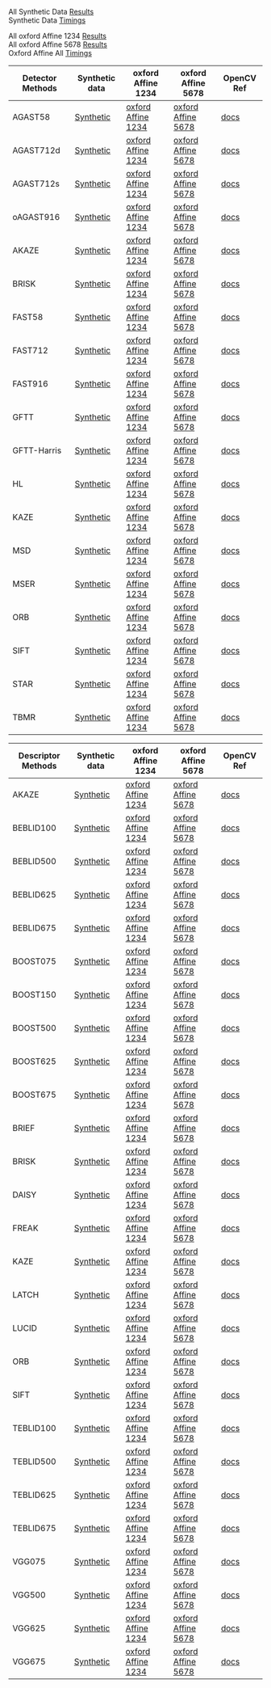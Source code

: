 
All Synthetic Data [Results](https://abbaselmas.github.io/feature-combinations/html/SyntheticData.html)  
Synthetic Data [Timings](https://abbaselmas.github.io/feature-combinations/html/SyntheticData_timing.html)

All oxford Affine 1234 [Results](https://abbaselmas.github.io/feature-combinations/html/oxfordAffineData1234.html)  
All oxford Affine 5678 [Results](https://abbaselmas.github.io/feature-combinations/html/oxfordAffineData5678.html)  
Oxford Affine All [Timings](https://abbaselmas.github.io/feature-combinations/html/oxfordAffine_timing.html)

|Detector Methods|Synthetic data|oxford Affine 1234|oxford Affine 5678| OpenCV Ref |
|---|---|---|---|---|
|AGAST58    | [Synthetic](https://abbaselmas.github.io/feature-combinations/html/SyntheticData_Detector_agast58.html)       | [oxford Affine 1234](https://abbaselmas.github.io/feature-combinations/html/oxfordAffine1234_Detector_agast58.html)      | [oxford Affine 5678](https://abbaselmas.github.io/feature-combinations/html/oxfordAffine5678_Detector_agast58.html)      | [docs](https://docs.opencv.org/4.9.0/d7/d19/classcv_1_1AgastFeatureDetector.html)                         |
|AGAST712d  | [Synthetic](https://abbaselmas.github.io/feature-combinations/html/SyntheticData_Detector_agast712d.html)     | [oxford Affine 1234](https://abbaselmas.github.io/feature-combinations/html/oxfordAffine1234_Detector_agast712d.html)    | [oxford Affine 5678](https://abbaselmas.github.io/feature-combinations/html/oxfordAffine5678_Detector_agast712d.html)    | [docs](https://docs.opencv.org/4.9.0/d7/d19/classcv_1_1AgastFeatureDetector.html)                         |
|AGAST712s  | [Synthetic](https://abbaselmas.github.io/feature-combinations/html/SyntheticData_Detector_agast712s.html)     | [oxford Affine 1234](https://abbaselmas.github.io/feature-combinations/html/oxfordAffine1234_Detector_agast712s.html)    | [oxford Affine 5678](https://abbaselmas.github.io/feature-combinations/html/oxfordAffine5678_Detector_agast712s.html)    | [docs](https://docs.opencv.org/4.9.0/d7/d19/classcv_1_1AgastFeatureDetector.html)                         |
|oAGAST916  | [Synthetic](https://abbaselmas.github.io/feature-combinations/html/SyntheticData_Detector_oagast916.html)     | [oxford Affine 1234](https://abbaselmas.github.io/feature-combinations/html/oxfordAffine1234_Detector_oagast916.html)    | [oxford Affine 5678](https://abbaselmas.github.io/feature-combinations/html/oxfordAffine5678_Detector_oagast916.html)    | [docs](https://docs.opencv.org/4.9.0/d7/d19/classcv_1_1AgastFeatureDetector.html)                         |
|AKAZE      | [Synthetic](https://abbaselmas.github.io/feature-combinations/html/SyntheticData_Detector_akaze.html)         | [oxford Affine 1234](https://abbaselmas.github.io/feature-combinations/html/oxfordAffine1234_Detector_akaze.html)         | [oxford Affine 5678](https://abbaselmas.github.io/feature-combinations/html/oxfordAffine5678_Detector_akaze.html)         | [docs](https://docs.opencv.org/4.9.0/d8/d30/classcv_1_1AKAZE.html)                                        |
|BRISK      | [Synthetic](https://abbaselmas.github.io/feature-combinations/html/SyntheticData_Detector_brisk.html)         | [oxford Affine 1234](https://abbaselmas.github.io/feature-combinations/html/oxfordAffine1234_Detector_brisk.html)         | [oxford Affine 5678](https://abbaselmas.github.io/feature-combinations/html/oxfordAffine5678_Detector_brisk.html)         | [docs](https://docs.opencv.org/4.9.0/de/dbf/classcv_1_1BRISK.html)                                        |
|FAST58     | [Synthetic](https://abbaselmas.github.io/feature-combinations/html/SyntheticData_Detector_fast58.html)        | [oxford Affine 1234](https://abbaselmas.github.io/feature-combinations/html/oxfordAffine1234_Detector_fast58.html)        | [oxford Affine 5678](https://abbaselmas.github.io/feature-combinations/html/oxfordAffine5678_Detector_fast58.html)        | [docs](https://docs.opencv.org/4.9.0/df/d74/classcv_1_1FastFeatureDetector.html)                          |
|FAST712    | [Synthetic](https://abbaselmas.github.io/feature-combinations/html/SyntheticData_Detector_fast712.html)       | [oxford Affine 1234](https://abbaselmas.github.io/feature-combinations/html/oxfordAffine1234_Detector_fast712.html)       | [oxford Affine 5678](https://abbaselmas.github.io/feature-combinations/html/oxfordAffine5678_Detector_fast712.html)       | [docs](https://docs.opencv.org/4.9.0/df/d74/classcv_1_1FastFeatureDetector.html)                          |
|FAST916    | [Synthetic](https://abbaselmas.github.io/feature-combinations/html/SyntheticData_Detector_fast916.html)       | [oxford Affine 1234](https://abbaselmas.github.io/feature-combinations/html/oxfordAffine1234_Detector_fast916.html)       | [oxford Affine 5678](https://abbaselmas.github.io/feature-combinations/html/oxfordAffine5678_Detector_fast916.html)       | [docs](https://docs.opencv.org/4.9.0/df/d74/classcv_1_1FastFeatureDetector.html)                          |
|GFTT       | [Synthetic](https://abbaselmas.github.io/feature-combinations/html/SyntheticData_Detector_gftt.html)          | [oxford Affine 1234](https://abbaselmas.github.io/feature-combinations/html/oxfordAffine1234_Detector_gftt.html)          | [oxford Affine 5678](https://abbaselmas.github.io/feature-combinations/html/oxfordAffine5678_Detector_gftt.html)          | [docs](https://docs.opencv.org/4.9.0/df/d21/classcv_1_1GFTTDetector.html)                                 |
|GFTT-Harris| [Synthetic](https://abbaselmas.github.io/feature-combinations/html/SyntheticData_Detector_gftt_harris.html)   | [oxford Affine 1234](https://abbaselmas.github.io/feature-combinations/html/oxfordAffine1234_Detector_gftt_harris.html)   | [oxford Affine 5678](https://abbaselmas.github.io/feature-combinations/html/oxfordAffine5678_Detector_gftt_harris.html)   | [docs](https://docs.opencv.org/4.9.0/df/d21/classcv_1_1GFTTDetector.html)                                 |
|HL         | [Synthetic](https://abbaselmas.github.io/feature-combinations/html/SyntheticData_Detector_hl.html)            | [oxford Affine 1234](https://abbaselmas.github.io/feature-combinations/html/oxfordAffine1234_Detector_hl.html)            | [oxford Affine 5678](https://abbaselmas.github.io/feature-combinations/html/oxfordAffine5678_Detector_hl.html)            | [docs](https://docs.opencv.org/4.9.0/d1/dad/classcv_1_1xfeatures2d_1_1HarrisLaplaceFeatureDetector.html)  |
|KAZE       | [Synthetic](https://abbaselmas.github.io/feature-combinations/html/SyntheticData_Detector_kaze.html)          | [oxford Affine 1234](https://abbaselmas.github.io/feature-combinations/html/oxfordAffine1234_Detector_kaze.html)          | [oxford Affine 5678](https://abbaselmas.github.io/feature-combinations/html/oxfordAffine5678_Detector_kaze.html)          | [docs](https://docs.opencv.org/4.9.0/d3/d61/classcv_1_1KAZE.html)                                         |
|MSD        | [Synthetic](https://abbaselmas.github.io/feature-combinations/html/SyntheticData_Detector_msd.html)           | [oxford Affine 1234](https://abbaselmas.github.io/feature-combinations/html/oxfordAffine1234_Detector_msd.html)           | [oxford Affine 5678](https://abbaselmas.github.io/feature-combinations/html/oxfordAffine5678_Detector_msd.html)           | [docs](https://docs.opencv.org/4.9.0/d0/dcf/classcv_1_1xfeatures2d_1_1MSDDetector.html)                   |
|MSER       | [Synthetic](https://abbaselmas.github.io/feature-combinations/html/SyntheticData_Detector_mser.html)          | [oxford Affine 1234](https://abbaselmas.github.io/feature-combinations/html/oxfordAffine1234_Detector_mser.html)          | [oxford Affine 5678](https://abbaselmas.github.io/feature-combinations/html/oxfordAffine5678_Detector_mser.html)          | [docs](https://docs.opencv.org/4.9.0/d3/d28/classcv_1_1MSER.html)                                         |
|ORB        | [Synthetic](https://abbaselmas.github.io/feature-combinations/html/SyntheticData_Detector_orb.html)           | [oxford Affine 1234](https://abbaselmas.github.io/feature-combinations/html/oxfordAffine1234_Detector_orb.html)           | [oxford Affine 5678](https://abbaselmas.github.io/feature-combinations/html/oxfordAffine5678_Detector_orb.html)           | [docs](https://docs.opencv.org/4.9.0/db/d95/classcv_1_1ORB.html)                                          |
|SIFT       | [Synthetic](https://abbaselmas.github.io/feature-combinations/html/SyntheticData_Detector_sift.html)          | [oxford Affine 1234](https://abbaselmas.github.io/feature-combinations/html/oxfordAffine1234_Detector_sift.html)          | [oxford Affine 5678](https://abbaselmas.github.io/feature-combinations/html/oxfordAffine5678_Detector_sift.html)          | [docs](https://docs.opencv.org/4.9.0/d7/d60/classcv_1_1SIFT.html)                                         |
|STAR       | [Synthetic](https://abbaselmas.github.io/feature-combinations/html/SyntheticData_Detector_star.html)          | [oxford Affine 1234](https://abbaselmas.github.io/feature-combinations/html/oxfordAffine1234_Detector_star.html)          | [oxford Affine 5678](https://abbaselmas.github.io/feature-combinations/html/oxfordAffine5678_Detector_star.html)          | [docs](https://docs.opencv.org/4.9.0/dd/d39/classcv_1_1xfeatures2d_1_1StarDetector.html)                  |
|TBMR       | [Synthetic](https://abbaselmas.github.io/feature-combinations/html/SyntheticData_Detector_tbmr.html)          | [oxford Affine 1234](https://abbaselmas.github.io/feature-combinations/html/oxfordAffine1234_Detector_tbmr.html)          | [oxford Affine 5678](https://abbaselmas.github.io/feature-combinations/html/oxfordAffine5678_Detector_tbmr.html)          | [docs](https://docs.opencv.org/4.9.0/de/de2/classcv_1_1xfeatures2d_1_1TBMR.html)                          |

|Descriptor Methods|Synthetic data|oxford Affine 1234|oxford Affine 5678| OpenCV Ref |
|---|---|---|---|---|
|AKAZE     | [Synthetic](https://abbaselmas.github.io/feature-combinations/html/SyntheticData_Descriptor_akaze.html)        | [oxford Affine 1234](https://abbaselmas.github.io/feature-combinations/html/oxfordAffine1234_Descriptor_akaze.html)       | [oxford Affine 5678](https://abbaselmas.github.io/feature-combinations/html/oxfordAffine5678_Descriptor_akaze.html)       | [docs](https://docs.opencv.org/4.9.0/d8/d30/classcv_1_1AKAZE.html)                                        |
|BEBLID100 | [Synthetic](https://abbaselmas.github.io/feature-combinations/html/SyntheticData_Descriptor_beblid100.html)    | [oxford Affine 1234](https://abbaselmas.github.io/feature-combinations/html/oxfordAffine1234_Descriptor_beblid100.html)   | [oxford Affine 5678](https://abbaselmas.github.io/feature-combinations/html/oxfordAffine5678_Descriptor_beblid100.html)   | [docs](https://docs.opencv.org/4.9.0/d7/d99/classcv_1_1xfeatures2d_1_1BEBLID.html)                        |
|BEBLID500 | [Synthetic](https://abbaselmas.github.io/feature-combinations/html/SyntheticData_Descriptor_beblid500.html)    | [oxford Affine 1234](https://abbaselmas.github.io/feature-combinations/html/oxfordAffine1234_Descriptor_beblid500.html)   | [oxford Affine 5678](https://abbaselmas.github.io/feature-combinations/html/oxfordAffine5678_Descriptor_beblid500.html)   | [docs](https://docs.opencv.org/4.9.0/d7/d99/classcv_1_1xfeatures2d_1_1BEBLID.html)                        |
|BEBLID625 | [Synthetic](https://abbaselmas.github.io/feature-combinations/html/SyntheticData_Descriptor_beblid625.html)    | [oxford Affine 1234](https://abbaselmas.github.io/feature-combinations/html/oxfordAffine1234_Descriptor_beblid625.html)   | [oxford Affine 5678](https://abbaselmas.github.io/feature-combinations/html/oxfordAffine5678_Descriptor_beblid625.html)   | [docs](https://docs.opencv.org/4.9.0/d7/d99/classcv_1_1xfeatures2d_1_1BEBLID.html)                        |
|BEBLID675 | [Synthetic](https://abbaselmas.github.io/feature-combinations/html/SyntheticData_Descriptor_beblid675.html)    | [oxford Affine 1234](https://abbaselmas.github.io/feature-combinations/html/oxfordAffine1234_Descriptor_beblid675.html)   | [oxford Affine 5678](https://abbaselmas.github.io/feature-combinations/html/oxfordAffine5678_Descriptor_beblid675.html)   | [docs](https://docs.opencv.org/4.9.0/d7/d99/classcv_1_1xfeatures2d_1_1BEBLID.html)                        |
|BOOST075  | [Synthetic](https://abbaselmas.github.io/feature-combinations/html/SyntheticData_Descriptor_boost075.html)     | [oxford Affine 1234](https://abbaselmas.github.io/feature-combinations/html/oxfordAffine1234_Descriptor_boost075.html)    | [oxford Affine 5678](https://abbaselmas.github.io/feature-combinations/html/oxfordAffine5678_Descriptor_boost075.html)    | [docs](https://docs.opencv.org/4.9.0/d1/dfd/classcv_1_1xfeatures2d_1_1BoostDesc.html)                     |
|BOOST150  | [Synthetic](https://abbaselmas.github.io/feature-combinations/html/SyntheticData_Descriptor_boost150.html)     | [oxford Affine 1234](https://abbaselmas.github.io/feature-combinations/html/oxfordAffine1234_Descriptor_boost150.html)    | [oxford Affine 5678](https://abbaselmas.github.io/feature-combinations/html/oxfordAffine5678_Descriptor_boost150.html)    | [docs](https://docs.opencv.org/4.9.0/d1/dfd/classcv_1_1xfeatures2d_1_1BoostDesc.html)                     |
|BOOST500  | [Synthetic](https://abbaselmas.github.io/feature-combinations/html/SyntheticData_Descriptor_boost500.html)     | [oxford Affine 1234](https://abbaselmas.github.io/feature-combinations/html/oxfordAffine1234_Descriptor_boost500.html)    | [oxford Affine 5678](https://abbaselmas.github.io/feature-combinations/html/oxfordAffine5678_Descriptor_boost500.html)    | [docs](https://docs.opencv.org/4.9.0/d1/dfd/classcv_1_1xfeatures2d_1_1BoostDesc.html)                     |
|BOOST625  | [Synthetic](https://abbaselmas.github.io/feature-combinations/html/SyntheticData_Descriptor_boost625.html)     | [oxford Affine 1234](https://abbaselmas.github.io/feature-combinations/html/oxfordAffine1234_Descriptor_boost625.html)    | [oxford Affine 5678](https://abbaselmas.github.io/feature-combinations/html/oxfordAffine5678_Descriptor_boost625.html)    | [docs](https://docs.opencv.org/4.9.0/d1/dfd/classcv_1_1xfeatures2d_1_1BoostDesc.html)                     |
|BOOST675  | [Synthetic](https://abbaselmas.github.io/feature-combinations/html/SyntheticData_Descriptor_boost675.html)     | [oxford Affine 1234](https://abbaselmas.github.io/feature-combinations/html/oxfordAffine1234_Descriptor_boost675.html)    | [oxford Affine 5678](https://abbaselmas.github.io/feature-combinations/html/oxfordAffine5678_Descriptor_boost675.html)    | [docs](https://docs.opencv.org/4.9.0/d1/dfd/classcv_1_1xfeatures2d_1_1BoostDesc.html)                     |
|BRIEF     | [Synthetic](https://abbaselmas.github.io/feature-combinations/html/SyntheticData_Descriptor_brief.html)        | [oxford Affine 1234](https://abbaselmas.github.io/feature-combinations/html/oxfordAffine1234_Descriptor_brief.html)       | [oxford Affine 5678](https://abbaselmas.github.io/feature-combinations/html/oxfordAffine5678_Descriptor_brief.html)       | [docs](https://docs.opencv.org/4.9.0/d1/d93/classcv_1_1xfeatures2d_1_1BriefDescriptorExtractor.html)      |
|BRISK     | [Synthetic](https://abbaselmas.github.io/feature-combinations/html/SyntheticData_Descriptor_brisk.html)        | [oxford Affine 1234](https://abbaselmas.github.io/feature-combinations/html/oxfordAffine1234_Descriptor_brisk.html)       | [oxford Affine 5678](https://abbaselmas.github.io/feature-combinations/html/oxfordAffine5678_Descriptor_brisk.html)       | [docs](https://docs.opencv.org/4.9.0/de/dbf/classcv_1_1BRISK.html)                                        |
|DAISY     | [Synthetic](https://abbaselmas.github.io/feature-combinations/html/SyntheticData_Descriptor_daisy.html)        | [oxford Affine 1234](https://abbaselmas.github.io/feature-combinations/html/oxfordAffine1234_Descriptor_daisy.html)       | [oxford Affine 5678](https://abbaselmas.github.io/feature-combinations/html/oxfordAffine5678_Descriptor_daisy.html)       | [docs](https://docs.opencv.org/4.9.0/d9/d37/classcv_1_1xfeatures2d_1_1DAISY.html)                         |
|FREAK     | [Synthetic](https://abbaselmas.github.io/feature-combinations/html/SyntheticData_Descriptor_freak.html)        | [oxford Affine 1234](https://abbaselmas.github.io/feature-combinations/html/oxfordAffine1234_Descriptor_freak.html)       | [oxford Affine 5678](https://abbaselmas.github.io/feature-combinations/html/oxfordAffine5678_Descriptor_freak.html)       | [docs](https://docs.opencv.org/4.9.0/df/db4/classcv_1_1xfeatures2d_1_1FREAK.html)                         |
|KAZE      | [Synthetic](https://abbaselmas.github.io/feature-combinations/html/SyntheticData_Descriptor_kaze.html)         | [oxford Affine 1234](https://abbaselmas.github.io/feature-combinations/html/oxfordAffine1234_Descriptor_kaze.html)        | [oxford Affine 5678](https://abbaselmas.github.io/feature-combinations/html/oxfordAffine5678_Descriptor_kaze.html)        | [docs](https://docs.opencv.org/4.9.0/d3/d61/classcv_1_1KAZE.html)                                         |
|LATCH     | [Synthetic](https://abbaselmas.github.io/feature-combinations/html/SyntheticData_Descriptor_latch.html)        | [oxford Affine 1234](https://abbaselmas.github.io/feature-combinations/html/oxfordAffine1234_Descriptor_latch.html)       | [oxford Affine 5678](https://abbaselmas.github.io/feature-combinations/html/oxfordAffine5678_Descriptor_latch.html)       | [docs](https://docs.opencv.org/4.9.0/d6/d36/classcv_1_1xfeatures2d_1_1LATCH.html)                         |
|LUCID     | [Synthetic](https://abbaselmas.github.io/feature-combinations/html/SyntheticData_Descriptor_lucid.html)        | [oxford Affine 1234](https://abbaselmas.github.io/feature-combinations/html/oxfordAffine1234_Descriptor_lucid.html)       | [oxford Affine 5678](https://abbaselmas.github.io/feature-combinations/html/oxfordAffine5678_Descriptor_lucid.html)       | [docs](https://docs.opencv.org/4.9.0/d4/d86/classcv_1_1xfeatures2d_1_1LUCID.html)                         |
|ORB       | [Synthetic](https://abbaselmas.github.io/feature-combinations/html/SyntheticData_Descriptor_orb.html)          | [oxford Affine 1234](https://abbaselmas.github.io/feature-combinations/html/oxfordAffine1234_Descriptor_orb.html)         | [oxford Affine 5678](https://abbaselmas.github.io/feature-combinations/html/oxfordAffine5678_Descriptor_orb.html)         | [docs](https://docs.opencv.org/4.9.0/db/d95/classcv_1_1ORB.html)                                          |
|SIFT      | [Synthetic](https://abbaselmas.github.io/feature-combinations/html/SyntheticData_Descriptor_sift.html)         | [oxford Affine 1234](https://abbaselmas.github.io/feature-combinations/html/oxfordAffine1234_Descriptor_sift.html)        | [oxford Affine 5678](https://abbaselmas.github.io/feature-combinations/html/oxfordAffine5678_Descriptor_sift.html)        | [docs](https://docs.opencv.org/4.9.0/d7/d60/classcv_1_1SIFT.html)                                         |
|TEBLID100 | [Synthetic](https://abbaselmas.github.io/feature-combinations/html/SyntheticData_Descriptor_teblid100.html)    | [oxford Affine 1234](https://abbaselmas.github.io/feature-combinations/html/oxfordAffine1234_Descriptor_teblid100.html)   | [oxford Affine 5678](https://abbaselmas.github.io/feature-combinations/html/oxfordAffine5678_Descriptor_teblid100.html)   | [docs](https://docs.opencv.org/4.9.0/dd/dc1/classcv_1_1xfeatures2d_1_1TEBLID.html)                        |
|TEBLID500 | [Synthetic](https://abbaselmas.github.io/feature-combinations/html/SyntheticData_Descriptor_teblid500.html)    | [oxford Affine 1234](https://abbaselmas.github.io/feature-combinations/html/oxfordAffine1234_Descriptor_teblid500.html)   | [oxford Affine 5678](https://abbaselmas.github.io/feature-combinations/html/oxfordAffine5678_Descriptor_teblid500.html)   | [docs](https://docs.opencv.org/4.9.0/dd/dc1/classcv_1_1xfeatures2d_1_1TEBLID.html)                        |
|TEBLID625 | [Synthetic](https://abbaselmas.github.io/feature-combinations/html/SyntheticData_Descriptor_teblid625.html)    | [oxford Affine 1234](https://abbaselmas.github.io/feature-combinations/html/oxfordAffine1234_Descriptor_teblid625.html)   | [oxford Affine 5678](https://abbaselmas.github.io/feature-combinations/html/oxfordAffine5678_Descriptor_teblid625.html)   | [docs](https://docs.opencv.org/4.9.0/dd/dc1/classcv_1_1xfeatures2d_1_1TEBLID.html)                        |
|TEBLID675 | [Synthetic](https://abbaselmas.github.io/feature-combinations/html/SyntheticData_Descriptor_teblid675.html)    | [oxford Affine 1234](https://abbaselmas.github.io/feature-combinations/html/oxfordAffine1234_Descriptor_teblid675.html)   | [oxford Affine 5678](https://abbaselmas.github.io/feature-combinations/html/oxfordAffine5678_Descriptor_teblid675.html)   | [docs](https://docs.opencv.org/4.9.0/dd/dc1/classcv_1_1xfeatures2d_1_1TEBLID.html)                        |
|VGG075    | [Synthetic](https://abbaselmas.github.io/feature-combinations/html/SyntheticData_Descriptor_vgg075.html)       | [oxford Affine 1234](https://abbaselmas.github.io/feature-combinations/html/oxfordAffine1234_Descriptor_vgg075.html)      | [oxford Affine 5678](https://abbaselmas.github.io/feature-combinations/html/oxfordAffine5678_Descriptor_vgg075.html)      | [docs](https://docs.opencv.org/4.9.0/d6/d00/classcv_1_1xfeatures2d_1_1VGG.html)                           |
|VGG500    | [Synthetic](https://abbaselmas.github.io/feature-combinations/html/SyntheticData_Descriptor_vgg500.html)       | [oxford Affine 1234](https://abbaselmas.github.io/feature-combinations/html/oxfordAffine1234_Descriptor_vgg500.html)      | [oxford Affine 5678](https://abbaselmas.github.io/feature-combinations/html/oxfordAffine5678_Descriptor_vgg500.html)      | [docs](https://docs.opencv.org/4.9.0/d6/d00/classcv_1_1xfeatures2d_1_1VGG.html)                           |
|VGG625    | [Synthetic](https://abbaselmas.github.io/feature-combinations/html/SyntheticData_Descriptor_vgg625.html)       | [oxford Affine 1234](https://abbaselmas.github.io/feature-combinations/html/oxfordAffine1234_Descriptor_vgg625.html)      | [oxford Affine 5678](https://abbaselmas.github.io/feature-combinations/html/oxfordAffine5678_Descriptor_vgg625.html)      | [docs](https://docs.opencv.org/4.9.0/d6/d00/classcv_1_1xfeatures2d_1_1VGG.html)                           |
|VGG675    | [Synthetic](https://abbaselmas.github.io/feature-combinations/html/SyntheticData_Descriptor_vgg675.html)       | [oxford Affine 1234](https://abbaselmas.github.io/feature-combinations/html/oxfordAffine1234_Descriptor_vgg675.html)      | [oxford Affine 5678](https://abbaselmas.github.io/feature-combinations/html/oxfordAffine5678_Descriptor_vgg675.html)      | [docs](https://docs.opencv.org/4.9.0/d6/d00/classcv_1_1xfeatures2d_1_1VGG.html)                           |

